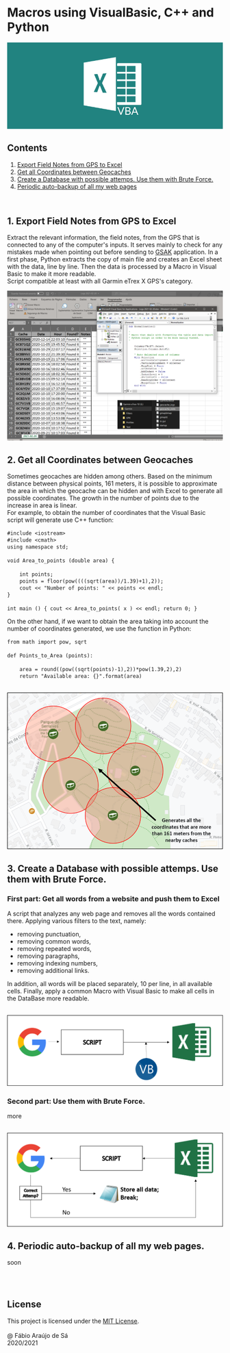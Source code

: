 # Macros using VisualBasic, C++ and Python

<img alignment = "center" src = "Images\Main.png" title = "Header" >
<br/>

## Contents
1. [Export Field Notes from GPS to Excel](https://github.com/Fabio-A-Sa/Macros#1-export-field-notes-from-gps-to-excel)
2. [Get all Coordinates between Geocaches](https://github.com/Fabio-A-Sa/Macros#2-get-all-coordinates-between-geocaches)
3. [Create a Database with possible attemps. Use them with Brute Force.](https://github.com/Fabio-A-Sa/Macros#3-create-a-database-with-possible-attemps-use-them-with-brute-force)
4. [Periodic auto-backup of all my web pages]()
<br/>

## 1. Export Field Notes from GPS to Excel

Extract the relevant information, the field notes, from the GPS that is connected to any of the computer's inputs. It serves mainly to check for any mistakes made when pointing out before sending to [GSAK](https://gsak.net/index.php) application. In a first phase, Python extracts the copy of main file and creates an Excel sheet with the data, line by line. Then the data is processed by a Macro in Visual Basic to make it more readable.<br/>
Script compatible at least with all Garmin eTrex X GPS's category.
<br/>

<img alignment = "center" src = "Images\Export.png" title = "Export" >

<br/>

## 2. Get all Coordinates between Geocaches

Sometimes geocaches are hidden among others. Based on the minimum distance between physical points, 161 meters, it is possible to approximate the area in which the geocache can be hidden and with Excel to generate all possible coordinates. The growth in the number of points due to the increase in area is linear. <br/>
For example, to obtain the number of coordinates that the Visual Basic script will generate use C++ function:

```
#include <iostream>
#include <cmath>
using namespace std;

void Area_to_points (double area) {

    int points;
    points = floor(pow((((sqrt(area))/1.39)+1),2));
    cout << "Number of points: " << points << endl;
}

int main () { cout << Area_to_points( x ) << endl; return 0; }
```

On the other hand, if we want to obtain the area taking into account the number of coordinates generated, we use the function in Python:

```
from math import pow, sqrt

def Points_to_Area (points):

    area = round((pow((sqrt(points)-1),2))*pow(1.39,2),2)
    return "Available area: {}".format(area)
```

<br/>

<img alignment = "center" src = "Images\Scheme.png" title = "Areas" >

<br/>

## 3. Create a Database with possible attemps. Use them with Brute Force.

### First part: Get all words from a website and push them to Excel

A script that analyzes any web page and removes all the words contained there. Applying various filters to the text, namely:
- removing punctuation, 
- removing common words, 
- removing repeated words, 
- removing paragraphs, 
- removing indexing numbers, 
- removing additional links.

In addition, all words will be placed separately, 10 per line, in all available cells. Finally, apply a common Macro with Visual Basic to make all cells in the DataBase more readable.

<br/>

<img alignment = "center" src = "Images\Part1.png" title = "Areas" >

### Second part: Use them with Brute Force.

more

<br/>

<img alignment = "center" src = "Images\Part2.png" title = "Areas" >

<br/>

## 4. Periodic auto-backup of all my web pages.

soon

<br/>
<br/>

## License

This project is licensed under the [MIT License](https://github.com/Fabio-A-Sa/Photo-Organizer/blob/main/Licence).<br/>
<br/>
@ Fábio Araújo de Sá <br/>
2020/2021